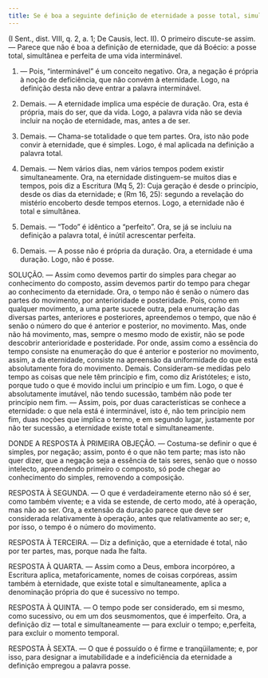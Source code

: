 ```yaml
---
title: Se é boa a seguinte definição de eternidade a posse total, simultânea e perfeita de uma vida interminável
---
```


(I Sent., dist. VIII, q. 2, a. 1; De Causis, lect. II).
  O primeiro discute-se assim. — Parece que não é boa a definição de eternidade, que dá Boécio: a posse total, simultânea e perfeita de uma vida interminável.  

1. — Pois, “interminável” é um conceito negativo. Ora, a negação é própria à noção de deficiência, que não convém à eternidade. Logo, na definição desta não deve entrar a palavra interminável.  

2. Demais. — A eternidade implica uma espécie de duração. Ora, esta é própria, mais do ser, que da vida. Logo, a palavra vida não se devia incluir na noção de eternidade, mas, antes a de ser.  

3. Demais. — Chama-se totalidade o que tem partes. Ora, isto não pode convir à eternidade, que é simples. Logo, é mal aplicada na definição a palavra total.  

4. Demais. — Nem vários dias, nem vários tempos podem existir simultaneamente. Ora, na eternidade distinguem-se muitos dias e tempos, pois diz a Escritura (Mq 5, 2): Cuja geração é desde o princípio, desde os dias da eternidade; e (Rm 16, 25): segundo a revelação do mistério encoberto desde tempos eternos. Logo, a eternidade não é total e simultânea.  

5. Demais. — “Todo” é idêntico a “perfeito”. Ora, se já se incluiu na definição a palavra total, é inútil acrescentar perfeita.  

6. Demais. — A posse não é própria da duração. Ora, a eternidade é uma duração. Logo, não é posse.  

SOLUÇÃO. — Assim como devemos partir do simples para chegar ao conhecimento do composto, assim devemos partir do tempo para chegar ao conhecimento da eternidade. Ora, o tempo não é senão o número das partes do movimento, por anterioridade e posteridade. Pois, como em qualquer movimento, a uma parte sucede outra, pela enumeração das diversas partes, anteriores e posteriores, apreendemos o tempo, que não é senão o número do que é anterior e posterior, no movimento. Mas, onde não há movimento, mas, sempre o mesmo modo de existir, não se pode descobrir anterioridade e posteridade. Por onde, assim como a essência do tempo consiste na enumeração do que é anterior e posterior no movimento, assim, a da eternidade, consiste na apreensão da uniformidade do que está absolutamente fora do movimento.  Demais. Consideram-se medidas pelo tempo as coisas que nele têm princípio e fim, como diz Aristóteles; e isto, porque tudo o que é movido inclui um princípio e um fim. Logo, o que é absolutamente imutável, não tendo sucessão, também não pode ter princípio nem fim. — Assim, pois, por duas características se conhece a eternidade: o que nela está é interminável, isto é, não tem princípio nem fim, duas noções que implica o termo, e em segundo lugar, justamente por não ter sucessão, a eternidade existe total e simultaneamente.  

DONDE A RESPOSTA À PRIMEIRA OBJEÇÃO. — Costuma-se definir o que é simples, por negação; assim, ponto é o que não tem parte; mas isto não quer dizer, que a negação seja a essência de tais seres, senão que o nosso intelecto, apreendendo primeiro o composto, só pode chegar ao conhecimento do simples, removendo a composição.  

RESPOSTA À SEGUNDA. — O que é verdadeiramente eterno não só é ser, como também vivente; e a vida se estende, de certo modo, até à operação, mas não ao ser. Ora, a extensão da duração parece que deve ser considerada relativamente à operação, antes que relativamente ao ser; e, por isso, o tempo é o número do movimento.  

RESPOSTA À TERCEIRA. — Diz a definição, que a eternidade é total, não por ter partes, mas, porque nada lhe falta.  

RESPOSTA À QUARTA. — Assim como a Deus, embora incorpóreo, a Escritura aplica, metaforicamente, nomes de coisas corpóreas, assim também à eternidade, que existe total e simultaneamente, aplica a denominação própria do que é sucessivo no tempo.  

RESPOSTA À QUINTA. — O tempo pode ser considerado, em si mesmo, como sucessivo, ou em um dos seusmomentos, que é imperfeito. Ora, a definição diz — total e simultaneamente — para excluir o tempo; e,perfeita, para excluir o momento temporal.  

RESPOSTA À SEXTA. — O que é possuído o é firme e tranqüilamente; e, por isso, para designar a imutabilidade e a indeficiência da eternidade a definição empregou a palavra posse.